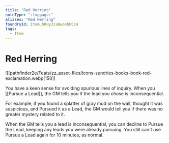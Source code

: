 ```yaml
---
title: "Red Herring"
noteType: ":luggage:"
aliases: "Red Herring"
foundryId: Item.hRHy3JaBwosbWCc4
tags:
  - Item
---
```


# Red Herring
![[pathfinder2e/Feats/zz_asset-files/icons-sundries-books-book-red-exclamation.webp|150]]

You have a keen sense for avoiding spurious lines of inquiry. When you [[Pursue a Lead]], the GM tells you if the lead you chose is inconsequential.

For example, if you found a splatter of gray mud on the wall, thought it was suspicious, and Pursued it as a Lead, the GM would tell you if there was no greater mystery related to it.

When the GM tells you a lead is inconsequential, you can decline to Pursue the Lead, keeping any leads you were already pursuing. You still can't use Pursue a Lead again for 10 minutes, as normal.
